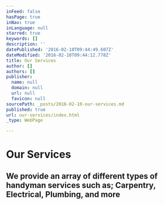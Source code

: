 ```yaml
---
inFeed: false
hasPage: true
inNav: true
inLanguage: null
starred: true
keywords: []
description: ''
datePublished: '2016-02-10T09:44:49.607Z'
dateModified: '2016-02-10T09:44:12.778Z'
title: Our Services
author: []
authors: []
publisher:
  name: null
  domain: null
  url: null
  favicon: null
sourcePath: _posts/2016-02-10-our-services.md
published: true
url: our-services/index.html
_type: WebPage

---
```

# Our Services

## We provide an array of  different types of handyman services such as; Carpentry, Electrical, Plumbing, and more